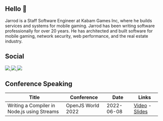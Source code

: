 ## Hello :wave:

Jarrod is a Staff Software Engineer at Kabam Games Inc, where he builds services and systems for mobile gaming. Jarrod has been writing software professionally for over 20 years. He has architected and built software for mobile gaming, network security, web performance, and the real estate industry.

## Social

<a href="https://nestedquotes.ca/" target="_blank">
  <img src="https://img.shields.io/badge/Website-blue?style=for-the-badge&logo=site">
</a>

<a href="https://www.linkedin.com/in/jarrodconnolly/" target="_blank">
  <img src="https://img.shields.io/badge/LinkedIn-blue?style=for-the-badge&logo=linkedin&labelColor=blue">
</a>

<a href="https://twitter.com/JarrodConnolly" target="_blank">
  <img src="https://img.shields.io/badge/Twitter-blue?style=for-the-badge&logo=twitter&labelColor=blue">
</a>

## Conference Speaking

| Title | Conference | Date | Links |
| --- | --- | --- | --- |
| Writing a Compiler in Node.js using Streams | OpenJS World 2022 | 2022-06-08 | [Video](https://youtu.be/aPHf_-N2yTU) - [Slides](https://static.sched.com/hosted_files/openjsworld2022/78/OpenJSW%20World%202022.pdf) |
